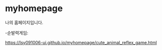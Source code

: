 # myhomepage
나의 홈페이지입니다.

 -순발력게임: 

 https://lsy091006-ui.github.io/myhomepage/cute_animal_reflex_game.html
